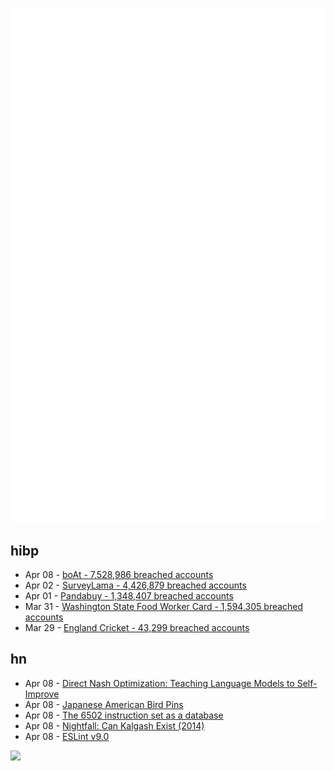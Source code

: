 ![Metrics](https://raw.githubusercontent.com/phixion/phixion/master/metrics.svg)

## hibp

<!--
for https://github.com/phixion/phixion/blob/main/.github/workflows/feeds.yml
-->
<!--START_SECTION:haveibeenpwnd-->
- Apr 08 - [boAt - 7,528,986 breached accounts](https://haveibeenpwned.com/PwnedWebsites#boAt)
- Apr 02 - [SurveyLama - 4,426,879 breached accounts](https://haveibeenpwned.com/PwnedWebsites#SurveyLama)
- Apr 01 - [Pandabuy - 1,348,407 breached accounts](https://haveibeenpwned.com/PwnedWebsites#Pandabuy)
- Mar 31 - [Washington State Food Worker Card - 1,594,305 breached accounts](https://haveibeenpwned.com/PwnedWebsites#WashingtonStateFoodWorkerCard)
- Mar 29 - [England Cricket - 43,299 breached accounts](https://haveibeenpwned.com/PwnedWebsites#ECB)
<!--END_SECTION:haveibeenpwnd-->

## hn

<!--
for https://github.com/phixion/phixion/blob/main/.github/workflows/feeds.yml
-->
<!--START_SECTION:hn-->
- Apr 08 - [Direct Nash Optimization: Teaching Language Models to Self-Improve](https://arxiv.org/abs/2404.03715)
- Apr 08 - [Japanese American Bird Pins](https://www.hcn.org/issues/56-4/the-untold-history-of-japanese-american-bird-pins/)
- Apr 08 - [The 6502 instruction set as a database](https://gitlab.com/Screwtapello/isa65xx)
- Apr 08 - [Nightfall: Can Kalgash Exist (2014)](https://arxiv.org/abs/1407.4895)
- Apr 08 - [ESLint v9.0](https://eslint.org/blog/2024/04/eslint-v9.0.0-released/)
<!--END_SECTION:hn-->

<!--
for https://yhype.me
-->
![](https://hit.yhype.me/github/profile?user_id=13013670)
